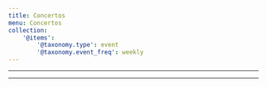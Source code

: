```yaml
---
title: Concertos
menu: Concertos
collection:
    '@items':
        '@taxonomy.type': event
        '@taxonomy.event_freq': weekly
---
```


--- 

---
